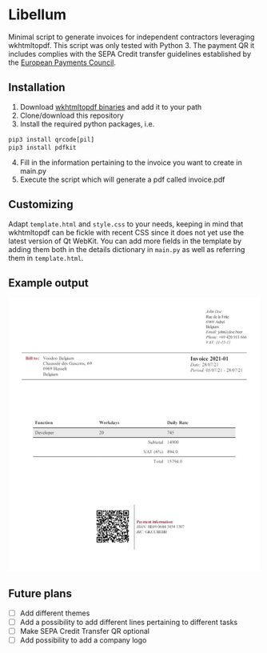 # Libellum

Minimal script to generate invoices for independent contractors leveraging wkhtmltopdf.
This script was only tested with Python 3. The payment QR it includes complies with the SEPA Credit transfer guidelines established by the [European Payments Council](https://www.europeanpaymentscouncil.eu/sites/default/files/kb/file/2018-05/EPC069-12%20v2.1%20Quick%20Response%20Code%20-%20Guidelines%20to%20Enable%20the%20Data%20Capture%20for%20the%20Initiation%20of%20a%20SCT.pdf).

## Installation

1. Download [wkhtmltopdf binaries](https://wkhtmltopdf.org/downloads.html) and add it to your path
2. Clone/download this repository
3. Install the required python packages, i.e.

```
pip3 install qrcode[pil]
pip3 install pdfkit
```
    
4. Fill in the information pertaining to the invoice you want to create in main.py
5. Execute the script which will generate a pdf called invoice.pdf

## Customizing

Adapt `template.html` and `style.css` to your needs, keeping in mind that wkhtmltopdf can be fickle with recent CSS since it does not yet use the latest version of Qt WebKit. You can add more fields in the template by adding them both in the details dictionary in `main.py` as well as referring them in `template.html`.

## Example output

<img src="/example.jpg" alt="Example output" width="600">

## Future plans

- [ ] Add different themes
- [ ] Add a possibility to add different lines pertaining to different tasks
- [ ] Make SEPA Credit Transfer QR optional
- [ ] Add possibility to add a company logo

